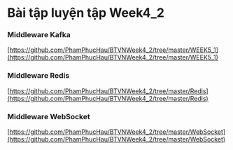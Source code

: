 # Bài tập luyện tập Week4_2
### Middleware Kafka
[https://github.com/PhamPhucHau/BTVNWeek4_2/tree/master/WEEK5_1](https://github.com/PhamPhucHau/BTVNWeek4_2/tree/master/WEEK5_1)
### Middleware Redis
[https://github.com/PhamPhucHau/BTVNWeek4_2/tree/master/Redis](https://github.com/PhamPhucHau/BTVNWeek4_2/tree/master/Redis)
### Middleware WebSocket
[https://github.com/PhamPhucHau/BTVNWeek4_2/tree/master/WebSocket](https://github.com/PhamPhucHau/BTVNWeek4_2/tree/master/WebSocket)
